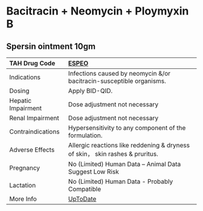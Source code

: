 # Bacitracin + Neomycin + Ploymyxin B

## Spersin ointment 10gm

| TAH Drug Code      | [ESPEO](https://www.tahsda.org.tw/drugs/hissearch.php?drug_code=ESPEO)                                 |
|:-------------------|:-------------------------------------------------------------------------------------------------------|
| Indications        | Infections caused by neomycin &/or bacitracin-susceptible organisms.                                   |
| Dosing             | Apply BID-QID.                                                                                         |
| Hepatic Impairment | Dose adjustment not necessary                                                                          |
| Renal Impairment   | Dose adjustment not necessary                                                                          |
| Contraindications  | Hypersensitivity to any component of the formulation.                                                  |
| Adverse Effects    | Allergic reactions like reddening & dryness of skin， skin rashes & pruritus.                          |
| Pregnancy          | No (Limited) Human Data – Animal Data Suggest Low Risk                                                 |
| Lactation          | No (Limited) Human Data - Probably Compatible                                                          |
| More Info          | [UpToDate](https://www.uptodate.com/contents/bacitracin-and-neomycin-and-ploymyxin-b-drug-information) |

